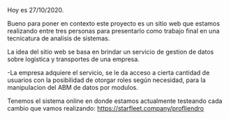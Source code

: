 Hoy es 27/10/2020.

Bueno para poner en contexto este proyecto es un sitio web que estamos realizando entre tres personas para presentarlo como trabajo final en una tecnicatura de analisis de sistemas.

La idea del sitio web se basa en brindar un servicio de gestion de datos sobre logistica y transportes de una empresa.

-La empresa adquiere el servicio, se le da acceso a cierta cantidad de usuarios con la posibilidad de otorgar roles según necesidad, para la manipulacion del ABM de datos por modulos.

Tenemos el sistema online en donde estamos actualmente testeando cada cambio que vamos realizando: https://starfleet.company/profliendro
